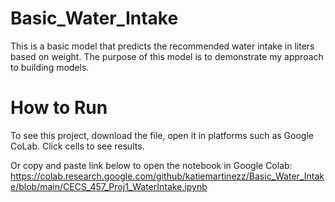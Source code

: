 # Basic_Water_Intake
This is a basic model that predicts the recommended water intake in liters based on weight. The purpose of this model is to demonstrate my approach to building models. 

# How to Run
To see this project, download the file, open it in platforms such as Google CoLab. Click cells to see results.

Or copy and paste link below to open the notebook in Google Colab:
  https://colab.research.google.com/github/katiemartinezz/Basic_Water_Intake/blob/main/CECS_457_Proj1_WaterIntake.ipynb
  

